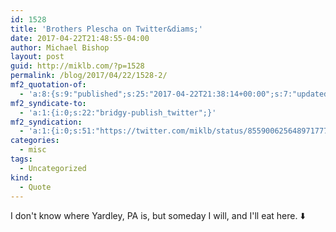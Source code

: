 ```yaml
---
id: 1528
title: 'Brothers Plescha on Twitter&diams;'
date: 2017-04-22T21:48:55-04:00
author: Michael Bishop
layout: post
guid: http://miklb.com/?p=1528
permalink: /blog/2017/04/22/1528-2/
mf2_quotation-of:
  - 'a:8:{s:9:"published";s:25:"2017-04-22T21:38:14+00:00";s:7:"updated";s:25:"2017-04-22T21:38:14+00:00";s:7:"summary";s:37:"#dinnertimepic.twitter.com/QYppXriB3l";s:4:"name";s:27:"Brothers Plescha on Twitter";s:8:"category";a:1:{i:0;s:0:"";}s:11:"publication";s:7:"Twitter";s:6:"author";a:3:{s:4:"name";s:16:"Brothers Plescha";s:3:"url";s:32:"https://twitter.com/charcoalbyob";s:5:"photo";s:70:"https://pbs.twimg.com/profile_images/1119953878/PLATEN_ERIC_bigger.jpg";}s:3:"url";s:58:"https://twitter.com/charcoalbyob/status/855898563963912192";}'
mf2_syndicate-to:
  - 'a:1:{i:0;s:22:"bridgy-publish_twitter";}'
mf2_syndication:
  - 'a:1:{i:0;s:51:"https://twitter.com/miklb/status/855900625648971777";}'
categories:
  - misc
tags:
  - Uncategorized
kind:
  - Quote
---
```

I don't know where Yardley, PA is, but someday I will, and I'll eat here. ⬇️
